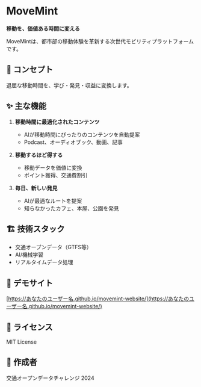 # MoveMint

**移動を、価値ある時間に変える**

MoveMintは、都市部の移動体験を革新する次世代モビリティプラットフォームです。

## 🎯 コンセプト

退屈な移動時間を、学び・発見・収益に変換します。

## ✨ 主な機能

1. **移動時間に最適化されたコンテンツ**
   - AIが移動時間にぴったりのコンテンツを自動提案
   - Podcast、オーディオブック、動画、記事

2. **移動するほど得する**
   - 移動データを価値に変換
   - ポイント獲得、交通費割引

3. **毎日、新しい発見**
   - AIが最適なルートを提案
   - 知らなかったカフェ、本屋、公園を発見

## 🏗️ 技術スタック

- 交通オープンデータ（GTFS等）
- AI/機械学習
- リアルタイムデータ処理

## 📱 デモサイト

[https://あなたのユーザー名.github.io/movemint-website/](https://あなたのユーザー名.github.io/movemint-website/)

## 📄 ライセンス

MIT License

## 👤 作成者

交通オープンデータチャレンジ 2024
